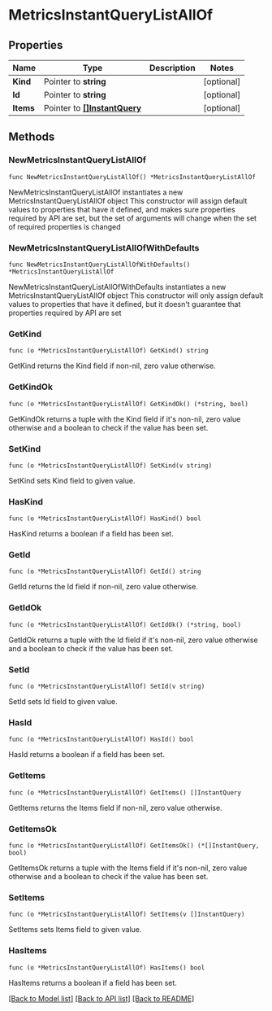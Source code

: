 # MetricsInstantQueryListAllOf

## Properties

Name | Type | Description | Notes
------------ | ------------- | ------------- | -------------
**Kind** | Pointer to **string** |  | [optional] 
**Id** | Pointer to **string** |  | [optional] 
**Items** | Pointer to [**[]InstantQuery**](InstantQuery.md) |  | [optional] 


## Methods

### NewMetricsInstantQueryListAllOf

`func NewMetricsInstantQueryListAllOf() *MetricsInstantQueryListAllOf`

NewMetricsInstantQueryListAllOf instantiates a new MetricsInstantQueryListAllOf object
This constructor will assign default values to properties that have it defined,
and makes sure properties required by API are set, but the set of arguments
will change when the set of required properties is changed

### NewMetricsInstantQueryListAllOfWithDefaults

`func NewMetricsInstantQueryListAllOfWithDefaults() *MetricsInstantQueryListAllOf`

NewMetricsInstantQueryListAllOfWithDefaults instantiates a new MetricsInstantQueryListAllOf object
This constructor will only assign default values to properties that have it defined,
but it doesn't guarantee that properties required by API are set


### GetKind

`func (o *MetricsInstantQueryListAllOf) GetKind() string`

GetKind returns the Kind field if non-nil, zero value otherwise.

### GetKindOk

`func (o *MetricsInstantQueryListAllOf) GetKindOk() (*string, bool)`

GetKindOk returns a tuple with the Kind field if it's non-nil, zero value otherwise
and a boolean to check if the value has been set.

### SetKind

`func (o *MetricsInstantQueryListAllOf) SetKind(v string)`

SetKind sets Kind field to given value.

### HasKind

`func (o *MetricsInstantQueryListAllOf) HasKind() bool`

HasKind returns a boolean if a field has been set.


### GetId

`func (o *MetricsInstantQueryListAllOf) GetId() string`

GetId returns the Id field if non-nil, zero value otherwise.

### GetIdOk

`func (o *MetricsInstantQueryListAllOf) GetIdOk() (*string, bool)`

GetIdOk returns a tuple with the Id field if it's non-nil, zero value otherwise
and a boolean to check if the value has been set.

### SetId

`func (o *MetricsInstantQueryListAllOf) SetId(v string)`

SetId sets Id field to given value.

### HasId

`func (o *MetricsInstantQueryListAllOf) HasId() bool`

HasId returns a boolean if a field has been set.


### GetItems

`func (o *MetricsInstantQueryListAllOf) GetItems() []InstantQuery`

GetItems returns the Items field if non-nil, zero value otherwise.

### GetItemsOk

`func (o *MetricsInstantQueryListAllOf) GetItemsOk() (*[]InstantQuery, bool)`

GetItemsOk returns a tuple with the Items field if it's non-nil, zero value otherwise
and a boolean to check if the value has been set.

### SetItems

`func (o *MetricsInstantQueryListAllOf) SetItems(v []InstantQuery)`

SetItems sets Items field to given value.

### HasItems

`func (o *MetricsInstantQueryListAllOf) HasItems() bool`

HasItems returns a boolean if a field has been set.



[[Back to Model list]](../README.md#documentation-for-models) [[Back to API list]](../README.md#documentation-for-api-endpoints) [[Back to README]](../README.md)

